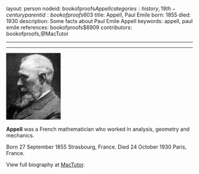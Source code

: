 layout: person
nodeid: bookofproofs$Appell
categories: history,19th-century
parentid: bookofproofs$603
title: Appell, Paul Emile
born: 1855
died: 1930
description: Some facts about Paul Emile Appell
keywords: appell, paul emile
references: bookofproofs$6909
contributors: bookofproofs,@MacTutor

---


---

![Appell.jpg](https://github.com/bookofproofs/bookofproofs.github.io/blob/main/_sources/_assets/images/portraits/Appell.jpg?raw=true)

**Appell** was a French mathematician who worked in analysis, geometry and mechanics.

Born 27 September 1855 Strasbourg, France. Died 24 October 1930 Paris, France.


View full biography at [MacTutor](https://mathshistory.st-andrews.ac.uk/Biographies/Appell/).